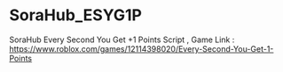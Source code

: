 # SoraHub_ESYG1P
SoraHub Every Second You Get +1 Points Script , Game Link : https://www.roblox.com/games/12114398020/Every-Second-You-Get-1-Points
